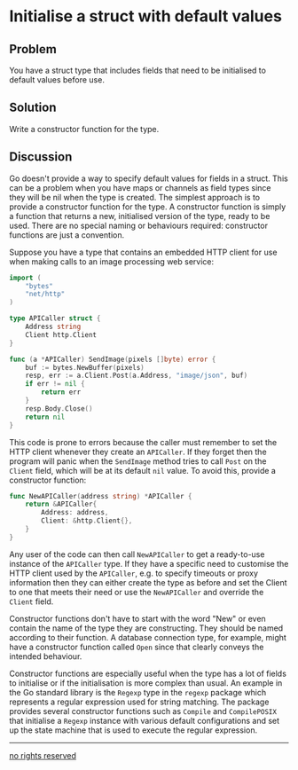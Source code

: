 # Initialise a struct with default values

## Problem

You have a struct type that includes fields that need to be initialised to default values before use.

## Solution

Write a constructor function for the type.

## Discussion

Go doesn't provide a way to specify default values for fields in a struct. This can be a problem when you have maps or channels as field types since they will be nil when the type is created. The simplest approach is to provide a constructor function for the type. A constructor function is simply a function that returns a new, initialised version of the type, ready to be used. There are no special naming or behaviours required: constructor functions are just a convention.

Suppose you have a type that contains an embedded HTTP client for use when making calls to an image processing web service:

```Go
import (
	"bytes"
	"net/http"
)

type APICaller struct {
	Address string
	Client http.Client
}

func (a *APICaller) SendImage(pixels []byte) error {
	buf := bytes.NewBuffer(pixels)
	resp, err := a.Client.Post(a.Address, "image/json", buf)
	if err != nil {
		return err
	}
	resp.Body.Close()
	return nil
}
```

This code is prone to errors because the caller must remember to set the HTTP client whenever they create an `APICaller`. If they forget then the program will panic when the `SendImage` method tries to call `Post` on the `Client` field, which will be at its default `nil` value. To avoid this, provide a constructor function:

```Go
func NewAPICaller(address string) *APICaller {
	return &APICaller{
		Address: address,
		Client: &http.Client{},
	}
}
```

Any user of the code can then call `NewAPICaller` to get a ready-to-use instance of the `APICaller` type. If they have a specific need to customise the HTTP client used by the `APICaller`, e.g. to specify timeouts or proxy information then they can either create the type as before and set the Client to one that meets their need or use the `NewAPICaller` and override the `Client` field.

Constructor functions don't have to start with the word "New" or even contain the name of the type they are constructing. They should be named according to their function. A database connection type, for example, might have a constructor function called `Open` since that clearly conveys the intended behaviour.

Constructor functions are especially useful when the type has a lot of fields to initialise or if the initialisation is more complex than usual. An example in the Go standard library is the `Regexp` type in the `regexp` package which represents a regular expression used for string matching. The package provides several constructor functions such as `Compile` and `CompilePOSIX` that initialise a `Regexp` instance with various default configurations and set up the state machine
that is used to execute the regular expression.

----
[no rights reserved](http://creativecommons.org/publicdomain/zero/1.0/)

